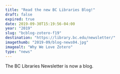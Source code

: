 ```yaml
---
title: "Read the new BC Libraries Blog!"
draft: false
expired: true
date: 2019-09-30T15:19:56-04:00
year: "2019"
slug: "bcblog-zotero-f19"
destination: "https://library.bc.edu/newsletter/"
imagethumb: "2019-09/blog-news04.jpg"
imagealt: "Why We Love Zotero"
type: "news"
---
```


The BC Libraries Newsletter is now a blog.  

